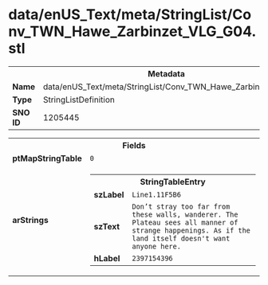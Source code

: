 <h1>data/enUS_Text/meta/StringList/Conv_TWN_Hawe_Zarbinzet_VLG_G04.stl</h1><table><tr><th colspan="100%">Metadata</th></tr><tr><td><b>Name</b></td><td>data/enUS_Text/meta/StringList/Conv_TWN_Hawe_Zarbinzet_VLG_G04.stl</td></tr><tr><td><b>Type</b></td><td>StringListDefinition</td></tr><tr><td><b>SNO ID</b></td><td>1205445</td></tr></table>

<table><tr><th colspan="100%">Fields</th></tr><tr><td><b>ptMapStringTable</b></td><td><code>0</code></td></tr><tr><td><b>arStrings</b></td><td><table><tr><th colspan="100%">StringTableEntry</th></tr><tr><td><b>szLabel</b></td><td><code>Line1.11F5B6</code></td></tr><tr><td><b>szText</b></td><td><code>Don’t stray too far from these walls, wanderer. The Plateau sees all manner of strange happenings. As if the land itself doesn't want anyone here.</code></td></tr><tr><td><b>hLabel</b></td><td><code>2397154396</code></td></tr></table>


</td></tr></table>

